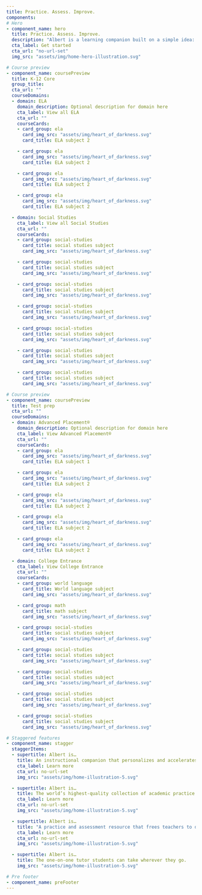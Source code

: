 ```yaml
---
title: Practice. Assess. Improve.
components:
# Hero
- component_name: hero
  title: Practice. Assess. Improve.
  description: "Albert is a learning companion built on a simple idea: That learning is best done by doing."
  cta_label: Get started
  cta_url: "no-url-set"
  img_src: "assets/img/home-hero-illustration.svg"

# Course preview
- component_name: coursePreview
  title: K-12 Core
  group_title:
  cta_url: ""
  courseDomains:
  - domain: ELA
    domain_description: Optional description for domain here
    cta_label: View all ELA
    cta_url: ""
    courseCards:
    - card_group: ela
      card_img_src: "assets/img/heart_of_darkness.svg"
      card_title: ELA subject 2

    - card_group: ela
      card_img_src: "assets/img/heart_of_darkness.svg"
      card_title: ELA subject 2

    - card_group: ela
      card_img_src: "assets/img/heart_of_darkness.svg"
      card_title: ELA subject 2

    - card_group: ela
      card_img_src: "assets/img/heart_of_darkness.svg"
      card_title: ELA subject 2

  - domain: Social Studies
    cta_label: View all Social Studies
    cta_url: ""
    courseCards:
    - card_group: social-studies
      card_title: social studies subject
      card_img_src: "assets/img/heart_of_darkness.svg"

    - card_group: social-studies
      card_title: social studies subject
      card_img_src: "assets/img/heart_of_darkness.svg"

    - card_group: social-studies
      card_title: social studies subject
      card_img_src: "assets/img/heart_of_darkness.svg"

    - card_group: social-studies
      card_title: social studies subject
      card_img_src: "assets/img/heart_of_darkness.svg"

    - card_group: social-studies
      card_title: social studies subject
      card_img_src: "assets/img/heart_of_darkness.svg"

    - card_group: social-studies
      card_title: social studies subject
      card_img_src: "assets/img/heart_of_darkness.svg"

    - card_group: social-studies
      card_title: social studies subject
      card_img_src: "assets/img/heart_of_darkness.svg"

# Course preview
- component_name: coursePreview
  title: Test prep
  cta_url: ""
  courseDomains:
  - domain: Advanced Placement®
    domain_description: Optional description for domain here
    cta_label: View Advanced Placement®
    cta_url: ""
    courseCards:
    - card_group: ela
      card_img_src: "assets/img/heart_of_darkness.svg"
      card_title: ELA subject 1

    - card_group: ela
      card_img_src: "assets/img/heart_of_darkness.svg"
      card_title: ELA subject 2

    - card_group: ela
      card_img_src: "assets/img/heart_of_darkness.svg"
      card_title: ELA subject 2

    - card_group: ela
      card_img_src: "assets/img/heart_of_darkness.svg"
      card_title: ELA subject 2

    - card_group: ela
      card_img_src: "assets/img/heart_of_darkness.svg"
      card_title: ELA subject 2

  - domain: College Entrance
    cta_label: View College Entrance
    cta_url: ""
    courseCards:
    - card_group: world language
      card_title: World language subject
      card_img_src: "assets/img/heart_of_darkness.svg"

    - card_group: math
      card_title: math subject
      card_img_src: "assets/img/heart_of_darkness.svg"

    - card_group: social-studies
      card_title: social studies subject
      card_img_src: "assets/img/heart_of_darkness.svg"

    - card_group: social-studies
      card_title: social studies subject
      card_img_src: "assets/img/heart_of_darkness.svg"

    - card_group: social-studies
      card_title: social studies subject
      card_img_src: "assets/img/heart_of_darkness.svg"

    - card_group: social-studies
      card_title: social studies subject
      card_img_src: "assets/img/heart_of_darkness.svg"

    - card_group: social-studies
      card_title: social studies subject
      card_img_src: "assets/img/heart_of_darkness.svg"

# Staggered features
- component_name: stagger
  staggerItems:
  - supertitle: Albert is…
    title: An instructional companion that personalizes and accelerates learning.
    cta_label: Learn more
    cta_url: no-url-set
    img_src: "assets/img/home-illustration-5.svg"

  - supertitle: Albert is…
    title: The world’s highest-quality collection of academic practice questions.
    cta_label: Learn more
    cta_url: no-url-set
    img_src: "assets/img/home-illustration-5.svg"

  - supertitle: Albert is…
    title: "A practice and assessment resource that frees teachers to do what they do best: teach."
    cta_label: Learn more
    cta_url: no-url-set
    img_src: "assets/img/home-illustration-5.svg"

  - supertitle: Albert is…
    title: The one-on-one tutor students can take wherever they go.
    img_src: "assets/img/home-illustration-5.svg"

# Pre footer
- component_name: preFooter
---
```

